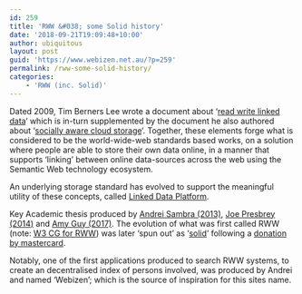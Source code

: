 ```yaml
---
id: 259
title: 'RWW &#038; some Solid history'
date: '2018-09-21T19:09:48+10:00'
author: ubiquitous
layout: post
guid: 'https://www.webizen.net.au/?p=259'
permalink: /rww-some-solid-history/
categories:
    - 'RWW (inc. Solid)'
---
```


Dated 2009, Tim Berners Lee wrote a document about ‘[read write linked data](https://www.w3.org/DesignIssues/ReadWriteLinkedData.html)‘ which is in-turn supplemented by the document he also authored about ‘[socially aware cloud storage](https://www.w3.org/DesignIssues/CloudStorage.html)‘. Together, these elements forge what is considered to be the world-wide-web standards based works, on a solution where people are able to store their own data online, in a manner that supports ‘linking’ between online data-sources across the web using the Semantic Web technology ecosystem.

An underlying storage standard has evolved to support the meaningful utility of these concepts, called [Linked Data Platform](https://www.w3.org/TR/ldp/).

Key Academic thesis produced by [Andrei Sambra (2013)](https://www.webizen.net.au/?attachment_id=263), [Joe Presbrey (2014)](https://www.webizen.net.au/?attachment_id=262) and [Amy Guy (2017)](https://rhiaro.github.io/thesis/). The evolution of what was first called RWW (note: [W3 CG for RWW](https://www.w3.org/community/rww/)) was later ‘spun out’ as ‘[solid](https://solid.mit.edu/)‘ following a [donation by mastercard](https://www.csail.mit.edu/news/web-inventor-tim-berners-lees-next-project-platform-gives-users-control-their-data).

Notably, one of the first applications produced to search RWW systems, to create an decentralised index of persons involved, was produced by Andrei and named ‘Webizen’; which is the source of inspiration for this sites name.